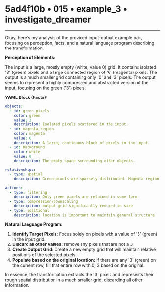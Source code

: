 # 5ad4f10b • 015 • example_3 • investigate_dreamer

---
Okay, here's my analysis of the provided input-output example pair, focusing on perception, facts, and a natural language program describing the transformation.

**Perception of Elements:**

The input is a large, mostly empty (white, value 0) grid. It contains isolated '3' (green) pixels and a large connected region of '6' (magenta) pixels. The output is a much smaller grid containing only '0' and '3' pixels. The output seems to represent a highly compressed and abstracted version of the input, focusing on the green ('3') pixels.

**YAML Block (Facts):**



```yaml
objects:
  - id: green_pixels
    color: green
    value: 3
    description: Isolated pixels scattered in the input.
  - id: magenta_region
    color: magenta
    value: 6
    description: A large, contiguous block of pixels in the input.
  - id: background
    color: white
    value: 0
    description: The empty space surrounding other objects.

relationships:
  - type: spatial
    description: Green pixels are sparsely distributed. Magenta region is a single connected component.

actions:
  - type: filtering
    description: Only green pixels are retained in some form.
  - type: compression/downscaling
    description: output grid significantly reduced in size
  - type: positional
    description: location is important to maintain general structure
```



**Natural Language Program:**

1.  **Identify Target Pixels:** Focus solely on pixels with a value of '3' (green) in the input grid.
2.  **Discard all other values:** remove any pixels that are not a 3
3.  **Create Output Grid:** Create a new empty grid that will maintain relative positions of the selected pixels
4. **Populate based on the original location:** if there are any '3' (green) on the current row, fill that entire row with 0, 3 based on the original.

In essence, the transformation extracts the '3' pixels and represents their rough spatial distribution in a much smaller grid, discarding all other information.

